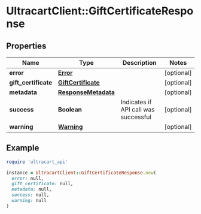# UltracartClient::GiftCertificateResponse

## Properties

| Name | Type | Description | Notes |
| ---- | ---- | ----------- | ----- |
| **error** | [**Error**](Error.md) |  | [optional] |
| **gift_certificate** | [**GiftCertificate**](GiftCertificate.md) |  | [optional] |
| **metadata** | [**ResponseMetadata**](ResponseMetadata.md) |  | [optional] |
| **success** | **Boolean** | Indicates if API call was successful | [optional] |
| **warning** | [**Warning**](Warning.md) |  | [optional] |

## Example

```ruby
require 'ultracart_api'

instance = UltracartClient::GiftCertificateResponse.new(
  error: null,
  gift_certificate: null,
  metadata: null,
  success: null,
  warning: null
)
```

